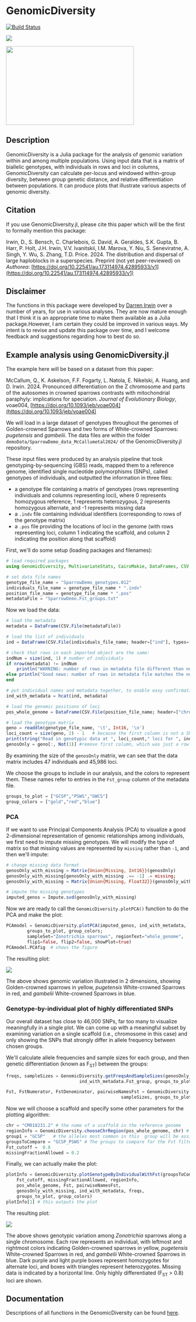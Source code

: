 # GenomicDiversity

[![Build Status](https://github.com/darreni/GenomicDiversity.jl/actions/workflows/CI.yml/badge.svg?branch=main)](https://github.com/darreni/GenomicDiversity.jl/actions/workflows/CI.yml?query=branch%3Amain)

[![](https://img.shields.io/badge/docs-dev-blue.svg)](https://darreni.github.io/GenomicDiversity.jl/dev)

<img src="src/assets/logo.jpg" width="350" height="215">

## Description

GenomicDiversity is a Julia package for the analysis of genomic variation within and among multiple populations. 
Using input data that is a matrix of biallelic genotypes, with individuals in rows and loci in columns, 
GenomicDiversity can calculate per-locus and windowed within-group diversity, 
between group genetic distance, and relative differentiation between populations.
It can produce plots that illustrate various aspects of genomic diversity.

## Citation

If you use GenomicDiversity.jl, please cite this paper which will be the first to formally mention this package:

Irwin, D., S. Bensch, C. Charlebois, G. David, A. Geraldes, S.K. Gupta, B. Harr, P. Holt, J.H. Irwin, V.V. Ivanitskii, I.M. Marova, Y. Niu, S. Seneviratne, A. Singh, Y. Wu, S. Zhang, T.D. Price. 2024. The distribution and dispersal of large haploblocks in a superspecies. Preprint (not yet peer-reviewed) on _Authorea_: [https://doi.org/10.22541/au.173114974.42895933/v1](https://doi.org/10.22541/au.173114974.42895933/v1)

## Disclaimer

The functions in this package were developed by [Darren Irwin](https://www.zoology.ubc.ca/~irwin/irwinlab/) over a number of years, for use in various analyses. 
They are now mature enough that I think it is an appropriate time to make them available as a Julia package.However, I am certain they could be improved in various ways. My intent is to revise and update this package over time, and I welcome feedback and suggestions regarding how to best do so.

## Example analysis using GenomicDiversity.jl

The example here will be based on a dataset from this paper:

McCallum, Q., K. Askelson, F.F. Fogarty, L. Natola, E. Nikelski, A. Huang, and D. Irwin. 2024. Pronounced differentiation on the Z chromosome and parts of the autosomes in crowned sparrows contrasts with mitochondrial paraphyly: implications for speciation. _Journal of Evolutionary Biology_, voae004, [https://doi.org/10.1093/jeb/voae004](https://doi.org/10.1093/jeb/voae004)

We will load in a large dataset of genotypes throughout the genomes of Golden-crowned Sparrows and two forms of White-crowned Sparrows: _pugetensis_ and _gambelii_. 
The data files are within the folder `demoData/SparrowDemo_data_McCallumetal2024/` of the GenomicDiversity.jl repository.

These input files were produced by an analysis pipeline that took genotyping-by-sequencing (GBS) reads, 
mapped them to a reference genome, identified single nucleotide polymorphisms (SNPs), called genotypes of individuals,
and outputted the information in three files: 
* a genotype file containing a matrix of genotypes (rows representing individuals and columns representing loci), where 0 represents homozygous reference, 1 represents heterozygous, 2 represents homozygous alternate, and -1 represents missing data
* a `.indv` file containing individual identifiers (corresponding to rows of the genotype matrix)
* a `.pos` file providing the locations of loci in the genome (with rows representing loci, column 1 indicating the scaffold, and column 2 indicating the position along that scaffold)

First, we'll do some setup (loading packages and filenames):

```julia
# load required packages
using GenomicDiversity, MultivariateStats, CairoMakie, DataFrames, CSV, DelimitedFiles

# set data file names
genotype_file_name = "SparrowDemo_genotypes.012"
individuals_file_name = genotype_file_name * ".indv"
position_file_name = genotype_file_name * ".pos"
metadataFile = "SparrowDemo.Fst_groups.txt"
```

Now we load the data:

```julia
# load the metadata
metadata = DataFrame(CSV.File(metadataFile))

# load the list of individuals
ind = DataFrame(CSV.File(individuals_file_name; header=["ind"], types=[String]))

# check that rows in each imported object are the same:
indNum = size(ind, 1) # number of individuals
if nrow(metadata) != indNum
    println("WARNING: number of rows in metadata file different than number of individuals in .indv file")
else println("Good news: number of rows in metadata file matches the number of individuals in .indv file")
end

# put individual names and metadata together, to enable easy confirmation that they match
ind_with_metadata = hcat(ind, metadata)

# load the genomic positions of loci
pos_whole_genome = DataFrame(CSV.File(position_file_name; header=["chrom", "position"], types=[String, Int]))

# load the genotype matrix
geno = readdlm(genotype_file_name, '\t', Int16, '\n')
loci_count = size(geno, 2) - 1   # because the first column is not a SNP (just a count from zero)
print(string("Read in genotypic data at ", loci_count," loci for ", indNum, " individuals. \n"))
genosOnly = geno[:, Not(1)] #remove first column, which was just a row index
```

By examining the size of the `genosOnly` matrix, we can see that the data matrix includes 47 individuals and 45,986 loci. 

We choose the groups to include in our analysis, and the colors to represent them. 
These names refer to entries in the `Fst_group` column of the metadata file. 

```julia
groups_to_plot = ["GCSP","PSWS","GWCS"]
group_colors = ["gold","red","blue"]
```

### PCA

If we want to use Principal Components Analysis (PCA) to visualize a good 2-dimensional representation
of genomic relationships among individuals, we first need to impute missing genotypes.
We will modify the type of matrix so that missing values are represented by `missing` rather than `-1`, 
and then we'll impute:

```julia
# change missing data format
genosOnly_with_missing = Matrix{Union{Missing, Int16}}(genosOnly)
genosOnly_with_missing[genosOnly_with_missing .== -1] .= missing;
genosOnly_with_missing = Matrix{Union{Missing, Float32}}(genosOnly_with_missing) 

# impute the missing genotypes
imputed_genos = Impute.svd(genosOnly_with_missing)
```

Now we are ready to call the `GenomicDiversity.plotPCA()` function to do the PCA and make the plot:

```julia
PCAmodel = GenomicDiversity.plotPCA(imputed_genos, ind_with_metadata,
        groups_to_plot, group_colors;
        sampleSet="Zonotrichia sparrows", regionText="whole_genome",
        flip1=false, flip2=false, showPlot=true)
PCAmodel.PCAfig  # shows the figure
```

The resulting plot:

![](demoData/SparrowDemo_data_McCallumetal2024/SparrowDemo_PCA.jpg)

The above shows genomic variation illustrated in 2 dimensions, showing Golden-crowned sparrows in yellow, _pugetensis_ White-crowned Sparrows in red, and _gambelii_ White-crowned Sparrows in blue.

### Genotype-by-individual plot of highly differentiated SNPs

Our overall dataset has close to 46,000 SNPs, far too many to visualize meaningfully in a single plot.
We can come up with a meaningful subset by examining variation on a single scaffold (i.e., chromosome in this case)
and only showing the SNPs that strongly differ in allele frequency between chosen groups.

We'll calculate allele frequencies and sample sizes for each group, 
and then genetic differentiation (known as F<sub>ST</sub>) between the groups:

```julia
freqs, sampleSizes = GenomicDiversity.getFreqsAndSampleSizes(genosOnly_with_missing,
                            ind_with_metadata.Fst_group, groups_to_plot)

Fst, FstNumerator, FstDenominator, pairwiseNamesFst = GenomicDiversity.getFst(freqs,
                                            sampleSizes, groups_to_plot)
```

Now we will choose a scaffold and specify some other parameters for the plotting algorithm:

```julia
chr = "CM018231.2" # the name of a scaffold in the reference genome
regionInfo = GenomicDiversity.chooseChrRegion(pos_whole_genome, chr) # this gets the maximum position for the chromosome
group1 = "GCSP"   # the alleles most common in this  group will be assigned the same color in the graph
groupsToCompare = "GCSP_PSWS" # The groups to compare for the Fst filter below
Fst_cutoff =  0.8
missingFractionAllowed = 0.2
```

Finally, we can actually make the plot:

```julia
plotInfo = GenomicDiversity.plotGenotypeByIndividualWithFst(groupsToCompare, 
    Fst_cutoff, missingFractionAllowed, regionInfo, 
    pos_whole_genome, Fst, pairwiseNamesFst, 
    genosOnly_with_missing, ind_with_metadata, freqs, 
    groups_to_plot, group_colors)
plotInfo[1] # this outputs the plot
```

The resulting plot:

![](demoData/SparrowDemo_data_McCallumetal2024/SparrowDemo_GBI.jpg)

The above shows genotypic variation among _Zonotrichia_ sparrows along a single chromosome. Each row represents an individual, with leftmost and rightmost colors indicating  Golden-crowned sparrows in yellow, _pugetensis_ White-crowned Sparrows in red, and _gambelii_ White-crowned Sparrows in blue. Dark purple and light purple boxes represent homozygotes for alternate loci, and boxes with triangles represent heterozygotes. Missing data is indicated by a horizontal line. Only highly differentiated (F<sub>ST</sub> > 0.8) loci are shown.

## Documentation

Descriptions of all functions in the GenomicDiversity can be found [here](https://darreni.github.io/GenomicDiversity.jl/dev/).